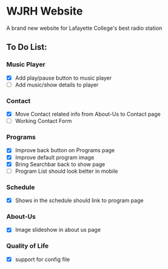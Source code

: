 # WJRH Website

A brand new website for Lafayette College's best radio station

## To Do List:
### Music Player

- [x] Add play/pause button to music player
- [ ] Add music/show details to player

### Contact

- [x] Move Contact related info from About-Us to Contact page
- [ ] Working Contact Form

### Programs

- [x] Improve back button on Programs page
- [x] Improve default program image
- [x] Bring Searchbar back to show page
- [ ] Program List should look better in mobile

### Schedule
- [x] Shows in the schedule should link to program page

### About-Us
- [x] Image slideshow in about us page

### Quality of Life
- [x] support for config file
